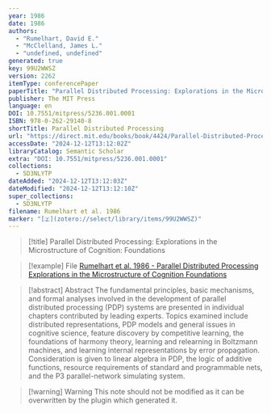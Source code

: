 ```yaml
---
year: 1986
date: 1986
authors:
  - "Rumelhart, David E."
  - "McClelland, James L."
  - "undefined, undefined"
generated: true
key: 99U2WWSZ
version: 2262
itemType: conferencePaper
paperTitle: "Parallel Distributed Processing: Explorations in the Microstructure of Cognition: Foundations"
publisher: The MIT Press
language: en
DOI: 10.7551/mitpress/5236.001.0001
ISBN: 978-0-262-29140-8
shortTitle: Parallel Distributed Processing
url: "https://direct.mit.edu/books/book/4424/Parallel-Distributed-ProcessingExplorations-in-the"
accessDate: "2024-12-12T13:12:02Z"
libraryCatalog: Semantic Scholar
extra: "DOI: 10.7551/mitpress/5236.001.0001"
collections:
  - 5D3NLYTP
dateAdded: "2024-12-12T13:12:03Z"
dateModified: "2024-12-12T13:12:10Z"
super_collections:
  - 5D3NLYTP
filename: Rumelhart et al. 1986
marker: "[🇿](zotero://select/library/items/99U2WWSZ)"
---
```


> [!title] Parallel Distributed Processing: Explorations in the Microstructure of Cognition: Foundations

> [!example] File
> [Rumelhart et al. 1986 - Parallel Distributed Processing Explorations in the Microstructure of Cognition Foundations](/Papers/PDFs/Rumelhart%20et%20al.%201986%20-%20Parallel%20Distributed%20Processing%20Explorations%20in%20the%20Microstructure%20of%20Cognition%20Foundations.pdf)

> [!abstract] Abstract
> The fundamental principles, basic mechanisms, and formal analyses involved in the development of parallel distributed processing (PDP) systems are presented in individual chapters contributed by leading experts. Topics examined include distributed representations, PDP models and general issues in cognitive science, feature discovery by competitive learning, the foundations of harmony theory, learning and relearning in Boltzmann machines, and learning internal representations by error propagation. Consideration is given to linear algebra in PDP, the logic of additive functions, resource requirements of standard and programmable nets, and the P3 parallel-network simulating system.

>[!warning] Warning
> This note should not be modified as it can be overwritten by the plugin which generated it.

